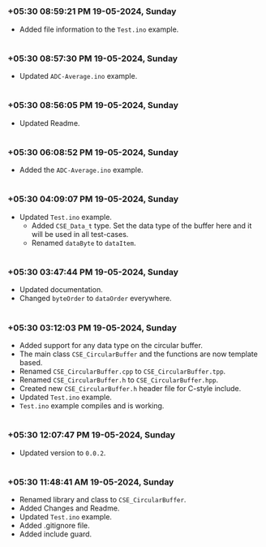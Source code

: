 


#
### **+05:30 08:59:21 PM 19-05-2024, Sunday**

  * Added file information to the `Test.ino` example.

#
### **+05:30 08:57:30 PM 19-05-2024, Sunday**

  * Updated `ADC-Average.ino` example.

#
### **+05:30 08:56:05 PM 19-05-2024, Sunday**

  * Updated Readme.

#
### **+05:30 06:08:52 PM 19-05-2024, Sunday** 

  * Added the `ADC-Average.ino` example.

#
### **+05:30 04:09:07 PM 19-05-2024, Sunday**

  * Updated `Test.ino` example.
    * Added `CSE_Data_t` type. Set the data type of the buffer here and it will be used in all test-cases.
    * Renamed `dataByte` to `dataItem`.

#
### **+05:30 03:47:44 PM 19-05-2024, Sunday**

  * Updated documentation.
  * Changed `byteOrder` to `dataOrder` everywhere.

#
### **+05:30 03:12:03 PM 19-05-2024, Sunday**

  * Added support for any data type on the circular buffer.
  * The main class `CSE_CircularBuffer` and the functions are now template based.
  * Renamed `CSE_CircularBuffer.cpp` to `CSE_CircularBuffer.tpp`.
  * Renamed `CSE_CircularBuffer.h` to `CSE_CircularBuffer.hpp`.
  * Created new `CSE_CircularBuffer.h` header file for C-style include.
  * Updated `Test.ino` example.
  * `Test.ino` example compiles and is working.

#
### **+05:30 12:07:47 PM 19-05-2024, Sunday**

  * Updated version to `0.0.2`.

#
### **+05:30 11:48:41 AM 19-05-2024, Sunday**

  * Renamed library and class to `CSE_CircularBuffer`.
  * Added Changes and Readme.
  * Updated `Test.ino` example.
  * Added .gitignore file.
  * Added include guard.

